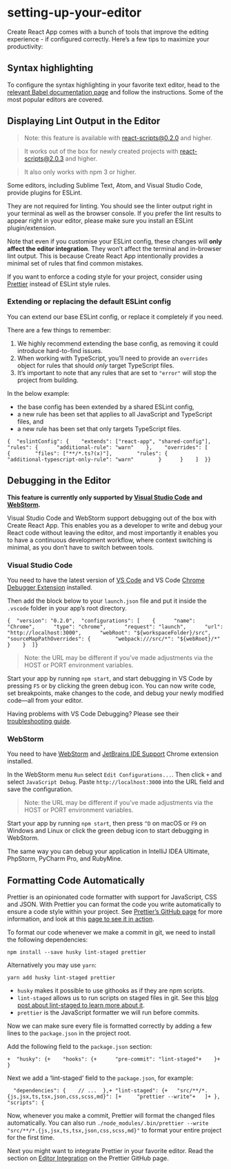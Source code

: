# setting-up-your-editor

Create React App comes with a bunch of tools that improve the editing experience - if configured correctly. Here’s a few tips to maximize your productivity:

## Syntax highlighting

To configure the syntax highlighting in your favorite text editor, head to the [relevant Babel documentation page](https://babeljs.io/docs/editors) and follow the instructions. Some of the most popular editors are covered.

## Displaying Lint Output in the Editor

> Note: this feature is available with react-scripts@0.2.0 and higher.

> It works out of the box for newly created projects with react-scripts@2.0.3 and higher.

> It also only works with npm 3 or higher.

Some editors, including Sublime Text, Atom, and Visual Studio Code, provide plugins for ESLint.

They are not required for linting. You should see the linter output right in your terminal as well as the browser console. If you prefer the lint results to appear right in your editor, please make sure you install an ESLint plugin/extension.

Note that even if you customise your ESLint config, these changes will **only affect the editor integration**. They won’t affect the terminal and in-browser lint output. This is because Create React App intentionally provides a minimal set of rules that find common mistakes.

If you want to enforce a coding style for your project, consider using [Prettier](https://github.com/jlongster/prettier) instead of ESLint style rules.

### Extending or replacing the default ESLint config

You can extend our base ESLint config, or replace it completely if you need.

There are a few things to remember:

1. We highly recommend extending the base config, as removing it could introduce hard-to-find issues.
2. When working with TypeScript, you’ll need to provide an `overrides` object for rules that should *only* target TypeScript files.
3. It’s important to note that any rules that are set to `"error"` will stop the project from building.

In the below example:

- the base config has been extended by a shared ESLint config,
- a new rule has been set that applies to all JavaScript and TypeScript files, and
- a new rule has been set that only targets TypeScript files.

```
{  "eslintConfig": {    "extends": ["react-app", "shared-config"],    "rules": {      "additional-rule": "warn"    },    "overrides": [      {        "files": ["**/*.ts?(x)"],        "rules": {          "additional-typescript-only-rule": "warn"        }      }    ]  }}
```

## Debugging in the Editor

**This feature is currently only supported by [Visual Studio Code](https://code.visualstudio.com/) and [WebStorm](https://www.jetbrains.com/webstorm/).**

Visual Studio Code and WebStorm support debugging out of the box with Create React App. This enables you as a developer to write and debug your React code without leaving the editor, and most importantly it enables you to have a continuous development workflow, where context switching is minimal, as you don’t have to switch between tools.

### Visual Studio Code

You need to have the latest version of [VS Code](https://code.visualstudio.com/) and VS Code [Chrome Debugger Extension](https://marketplace.visualstudio.com/items?itemName=msjsdiag.debugger-for-chrome) installed.

Then add the block below to your `launch.json` file and put it inside the `.vscode` folder in your app’s root directory.

```
{  "version": "0.2.0",  "configurations": [    {      "name": "Chrome",      "type": "chrome",      "request": "launch",      "url": "http://localhost:3000",      "webRoot": "${workspaceFolder}/src",      "sourceMapPathOverrides": {        "webpack:///src/*": "${webRoot}/*"      }    }  ]}
```

> Note: the URL may be different if you’ve made adjustments via the HOST or PORT environment variables.

Start your app by running `npm start`, and start debugging in VS Code by pressing `F5` or by clicking the green debug icon. You can now write code, set breakpoints, make changes to the code, and debug your newly modified code—all from your editor.

Having problems with VS Code Debugging? Please see their [troubleshooting guide](https://github.com/Microsoft/vscode-chrome-debug/blob/master/README.md#troubleshooting).

### WebStorm

You need to have [WebStorm](https://www.jetbrains.com/webstorm/) and [JetBrains IDE Support](https://chrome.google.com/webstore/detail/jetbrains-ide-support/hmhgeddbohgjknpmjagkdomcpobmllji) Chrome extension installed.

In the WebStorm menu `Run` select `Edit Configurations...`. Then click `+` and select `JavaScript Debug`. Paste `http://localhost:3000` into the URL field and save the configuration.

> Note: the URL may be different if you’ve made adjustments via the HOST or PORT environment variables.

Start your app by running `npm start`, then press `^D` on macOS or `F9` on Windows and Linux or click the green debug icon to start debugging in WebStorm.

The same way you can debug your application in IntelliJ IDEA Ultimate, PhpStorm, PyCharm Pro, and RubyMine.

## Formatting Code Automatically

Prettier is an opinionated code formatter with support for JavaScript, CSS and JSON. With Prettier you can format the code you write automatically to ensure a code style within your project. See [Prettier’s GitHub page](https://github.com/prettier/prettier) for more information, and look at this [page to see it in action](https://prettier.io/playground/).

To format our code whenever we make a commit in git, we need to install the following dependencies:

```
npm install --save husky lint-staged prettier
```

Alternatively you may use `yarn`:

```
yarn add husky lint-staged prettier
```

- `husky` makes it possible to use githooks as if they are npm scripts.
- `lint-staged` allows us to run scripts on staged files in git. See this [blog post about lint-staged to learn more about it](https://medium.com/@okonetchnikov/make-linting-great-again-f3890e1ad6b8).
- `prettier` is the JavaScript formatter we will run before commits.

Now we can make sure every file is formatted correctly by adding a few lines to the `package.json` in the project root.

Add the following field to the `package.json` section:

```
+  "husky": {+    "hooks": {+      "pre-commit": "lint-staged"+    }+  }
```

Next we add a ‘lint-staged’ field to the `package.json`, for example:

```
  "dependencies": {    // ...  },+ "lint-staged": {+   "src/**/*.{js,jsx,ts,tsx,json,css,scss,md}": [+     "prettier --write"+   ]+ },  "scripts": {
```

Now, whenever you make a commit, Prettier will format the changed files automatically. You can also run `./node_modules/.bin/prettier --write "src/**/*.{js,jsx,ts,tsx,json,css,scss,md}"` to format your entire project for the first time.

Next you might want to integrate Prettier in your favorite editor. Read the section on [Editor Integration](https://prettier.io/docs/en/editors.html) on the Prettier GitHub page.